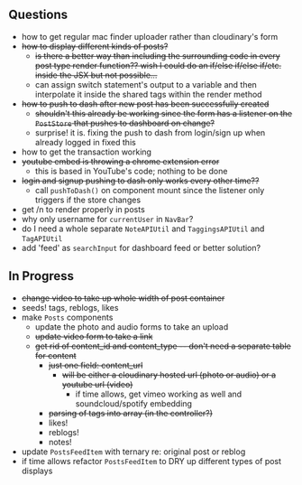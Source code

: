 ## Questions

- how to get regular mac finder uploader rather than cloudinary's form
- ~~how to display different kinds of posts?~~
  - ~~is there a better way than including the surrounding code in every post type render function?? wish I could do an if/else if/else if/etc. inside the JSX but not possible...~~
  - can assign switch statement's output to a variable and then interpolate it inside the shared tags within the render method
- ~~how to push to dash after new post has been successfully created~~
  - ~~shouldn't this already be working since the form has a listener on the `PostStore` that pushes to dashboard on change?~~
  - surprise! it is. fixing the push to dash from login/sign up when already logged in fixed this
- how to get the transaction working
- ~~youtube embed is throwing a chrome extension error~~
  - this is based in YouTube's code; nothing to be done
- ~~login and signup pushing to dash only works every other time??~~
  - call `pushToDash()` on component mount since the listener only triggers if the store changes
- get /n to render properly in posts
- why only username for `currentUser` in `NavBar`?
- do I need a whole separate `NoteAPIUtil` and `TaggingsAPIUtil` and `TagAPIUtil`
- add 'feed' as `searchInput` for dashboard feed or better solution?

## In Progress

- ~~change video to take up whole width of post container~~
- seeds! tags, reblogs, likes
- make `Posts` components
  - update the photo and audio forms to take an upload
  - ~~update video form to take a link~~
  - ~~get rid of content_id and content_type -- don't need a separate table for content~~
    - ~~just one field: content_url~~
      - ~~will be either a cloudinary hosted url (photo or audio) or a youtube url (video)~~
        - if time allows, get vimeo working as well and soundcloud/spotify embedding
    - ~~parsing of tags into array (in the controller?)~~
    - likes!
    - reblogs!
    - notes!
- update `PostsFeedItem` with ternary re: original post or reblog
- if time allows refactor `PostsFeedItem` to DRY up different types of post displays
